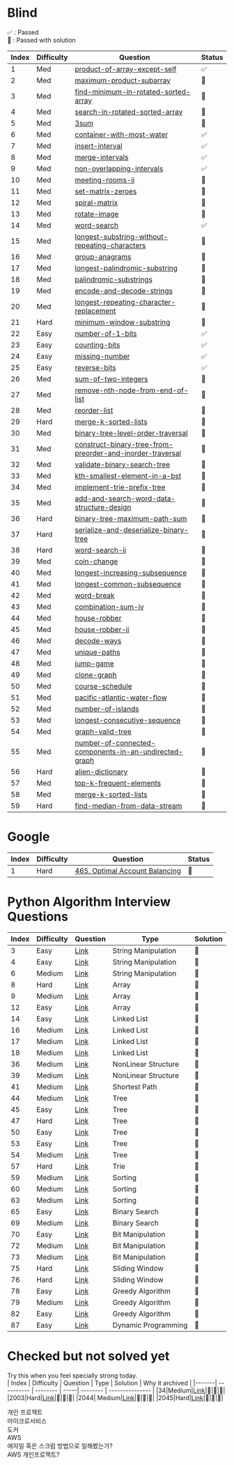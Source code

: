 # Blind 
✅ : Passed  
🌿 : Passed with solution

| Index | Difficulty | Question | Status |
|-------| ---------- | -------- | -------- |
|  1  |   Med	| [product-of-array-except-self](https://leetcode.com/problems/product-of-array-except-self/)| ✅ |
|  2  |   Med	| [maximum-product-subarray](https://leetcode.com/problems/maximum-product-subarray/)| ️️🌿 |
|  3  |   Med	| [find-minimum-in-rotated-sorted-array](https://leetcode.com/problems/find-minimum-in-rotated-sorted-array/)| ️️️️️️️️🌿 |
|  4  |   Med	| [search-in-rotated-sorted-array](https://leetcode.com/problems/search-in-rotated-sorted-array/)| 🌿 |
|  5  |   Med	| [3sum](https://leetcode.com/problems/3sum/)| 🌿 |
|  6  |   Med	| [container-with-most-water](https://leetcode.com/problems/container-with-most-water/)| ✅ |
|  7  |   Med	| [insert-interval](https://leetcode.com/problems/insert-interval/)| ✅ |
|  8  |   Med	| [merge-intervals](https://leetcode.com/problems/merge-intervals/)| ✅ |
|  9  |   Med	| [non-overlapping-intervals](https://leetcode.com/problems/non-overlapping-intervals/)| ✅  |
|  10 |   Med	| [meeting-rooms-ii](https://leetcode.com/problems/meeting-rooms-ii/)| 🌿 |
|  11 |   Med	| [set-matrix-zeroes](https://leetcode.com/problems/set-matrix-zeroes/)| 🌿 |
|  12 |   Med	| [spiral-matrix](https://leetcode.com/problems/spiral-matrix/)| 🌿 |
|  13 |   Med	| [rotate-image](https://leetcode.com/problems/rotate-image/)| 🌿 |
|  14 |   Med	| [word-search](https://leetcode.com/problems/word-search/)| ✅ |
|  15 |   Med	| [longest-substring-without-repeating-characters](https://leetcode.com/problems/longest-substring-without-repeating-characters/)| 💭 |
|  16 |   Med	| [group-anagrams](https://leetcode.com/problems/group-anagrams/)| 💭 |
|  17 |   Med	| [longest-palindromic-substring](https://leetcode.com/problems/longest-palindromic-substring/)| 💭 |
|  18 |   Med	| [palindromic-substrings](https://leetcode.com/problems/palindromic-substrings/)| 💭 |
|  19 |   Med	| [encode-and-decode-strings](https://leetcode.com/problems/encode-and-decode-strings/)| 💭 |
|  20 |   Med	| [longest-repeating-character-replacement](https://leetcode.com/problems/longest-repeating-character-replacement/)| 💭 |
|  21 |   Hard	| [minimum-window-substring](https://leetcode.com/problems/minimum-window-substring/)| 💭 |
|  22 |   Easy	| [number-of-1-bits](https://leetcode.com/problems/number-of-1-bits/)| ✅ |
|  23 |   Easy	| [counting-bits](https://leetcode.com/problems/counting-bits/)|✅ |
|  24 |   Easy	| [missing-number](https://leetcode.com/problems/missing-number/)| ✅ |
|  25 |   Easy	| [reverse-bits](https://leetcode.com/problems/reverse-bits/)| ✅ |
|  26 |   Med	| [sum-of-two-integers](https://leetcode.com/problems/sum-of-two-integers/)| 🌿 |
|  27 |   Med	| [remove-nth-node-from-end-of-list](https://leetcode.com/problems/remove-nth-node-from-end-of-list/)| 💭 |
|  28 |   Med	| [reorder-list](https://leetcode.com/problems/reorder-list/)| 💭 |
|  29 |   Hard	| [merge-k-sorted-lists](https://leetcode.com/problems/merge-k-sorted-lists/)| 💭 |
|  30 |   Med	| [binary-tree-level-order-traversal](https://leetcode.com/problems/binary-tree-level-order-traversal/)| 💭 |
|  31 |   Med	| [construct-binary-tree-from-preorder-and-inorder-traversal](https://leetcode.com/problems/construct-binary-tree-from-preorder-and-inorder-traversal/)| 💭 |
|  32 |   Med	| [validate-binary-search-tree](https://leetcode.com/problems/validate-binary-search-tree/)| 💭 |
|  33 |   Med	| [kth-smallest-element-in-a-bst](https://leetcode.com/problems/kth-smallest-element-in-a-bst/)| 💭 |
|  34 |   Med	| [implement-trie-prefix-tree](https://leetcode.com/problems/implement-trie-prefix-tree/)| 💭 |
|  35 |   Med	| [add-and-search-word-data-structure-design](https://leetcode.com/problems/add-and-search-word-data-structure-design/)| 💭 |
|  36 |   Hard	| [binary-tree-maximum-path-sum](https://leetcode.com/problems/binary-tree-maximum-path-sum/)| 💭 |
|  37 |   Hard	| [serialize-and-deserialize-binary-tree](https://leetcode.com/problems/serialize-and-deserialize-binary-tree/)| 💭 |
|  38 |   Hard	| [word-search-ii](https://leetcode.com/problems/word-search-ii/)| 💭 |
|  39 |   Med	| [coin-change](https://leetcode.com/problems/coin-change/)| 💭 |
|  40 |   Med	| [longest-increasing-subsequence](https://leetcode.com/problems/longest-increasing-subsequence/)| 💭 |
|  41 |   Med	| [longest-common-subsequence](https://leetcode.com/problems/longest-common-subsequence/)| 💭 |
|  42 |   Med	| [word-break](https://leetcode.com/problems/word-break/)| 💭 |
|  43 |   Med	| [combination-sum-iv](https://leetcode.com/problems/combination-sum-iv/)| 💭 |
|  44 |   Med	| [house-robber](https://leetcode.com/problems/house-robber/)| 💭 |
|  45 |   Med	| [house-robber-ii](https://leetcode.com/problems/house-robber-ii/)| 💭 |
|  46 |   Med	| [decode-ways](https://leetcode.com/problems/decode-ways/)| 💭 |
|  47 |   Med	| [unique-paths](https://leetcode.com/problems/unique-paths/)| 💭 |
|  48 |   Med	| [jump-game](https://leetcode.com/problems/jump-game/)| 💭 |
|  49 |   Med	| [clone-graph](https://leetcode.com/problems/clone-graph/)| 💭 |
|  50 |   Med	| [course-schedule](https://leetcode.com/problems/course-schedule/)| 💭 |
|  51 |   Med	| [pacific-atlantic-water-flow](https://leetcode.com/problems/pacific-atlantic-water-flow/)| 💭 |
|  52 |   Med	| [number-of-islands](https://leetcode.com/problems/number-of-islands/)| 💭 |
|  53 |   Med	| [longest-consecutive-sequence](https://leetcode.com/problems/longest-consecutive-sequence/)| 💭 |
|  54 |   Med	| [graph-valid-tree](https://leetcode.com/problems/graph-valid-tree/)| 💭 |
|  55 |   Med	| [number-of-connected-components-in-an-undirected-graph](https://leetcode.com/problems/number-of-connected-components-in-an-undirected-graph/)| 💭 |
|  56 |   Hard	| [alien-dictionary](https://leetcode.com/problems/alien-dictionary/)| 💭 |
|  57 |   Med	| [top-k-frequent-elements](https://leetcode.com/problems/top-k-frequent-elements/)| 💭 |
|  58 |   Med	| [merge-k-sorted-lists](https://leetcode.com/problems/merge-k-sorted-lists/)| 💭 |
|  59 |   Hard	| [find-median-from-data-stream](https://leetcode.com/problems/find-median-from-data-stream/)| 💭 |

# Google 
| Index | Difficulty | Question | Status |
|-------| ---------- | -------- | -------- |
|    1  |   Hard	    | [465. Optimal Account Balancing](https://leetcode.com/problems/optimal-account-balancing/)| 🌿 |

# Python Algorithm Interview Questions  

| Index | Difficulty | Question | Type | Solution |
|-------| ---------- | -------- | -----| -------- |
|3      | Easy     |[Link](https://leetcode.com/problems/reorder-data-in-log-files/)| String Manipulation | 💭 |
|4      | Easy     |[Link](https://leetcode.com/problems/most-common-word/)| String Manipulation | 💭 |
|6      | Medium   |[Link](https://leetcode.com/problems/longest-palindromic-substring/)| String Manipulation | 💭 |
|8      | Hard     |[Link](https://leetcode.com/problems/trapping-rain-water/)| Array | 💭 |
|9      | Medium   |[Link](https://leetcode.com/problems/3sum/)| Array | 💭 |
|12     | Easy     |[Link](https://leetcode.com/problems/best-time-to-buy-and-sell-stock/)| Array | 💭 |
|14     | Easy     |[Link](https://leetcode.com/problems/merge-two-sorted-lists/)| Linked List | 💭 |
|16     | Medium   |[Link](https://leetcode.com/problems/add-two-numbers/)| Linked List | 💭 |
|17     | Medium   |[Link](https://leetcode.com/problems/swap-nodes-in-pairs/)| Linked List | 💭 |
|18     | Medium   |[Link](https://leetcode.com/problems/odd-even-linked-list/)| Linked List | 💭 |
|36     | Medium   |[Link](https://leetcode.com/problems/combination-sum/)| NonLinear Structure | 💭 |
|39     | Medium   |[Link](https://leetcode.com/problems/course-schedule/)| NonLinear Structure | 💭 |
|41     | Medium   |[Link](https://leetcode.com/problems/cheapest-flights-within-k-stops/)| Shortest Path | 💭 |
|44     | Medium   |[Link](https://leetcode.com/problems/longest-univalue-path/)| Tree | 💭 |
|45     | Easy     |[Link](https://leetcode.com/problems/invert-binary-tree/)| Tree | 💭 |
|47     | Hard     |[Link](https://leetcode.com/problems/serialize-and-deserialize-binary-tree/)| Tree | 💭 |
|50     | Easy     |[Link](https://leetcode.com/problems/convert-sorted-array-to-binary-search-tree/)| Tree | 💭 |
|53     | Easy     |[Link](https://leetcode.com/problems/minimum-distance-between-bst-nodes/)| Tree | 💭 |
|54     | Medium   |[Link](https://leetcode.com/problems/construct-binary-tree-from-preorder-and-inorder-traversal/)| Tree | 💭 |
|57     | Hard     |[Link](https://leetcode.com/problems/palindrome-pairs/)| Trie | 💭 |
|59     | Medium   |[Link](https://leetcode.com/problems/merge-intervals/)| Sorting | 💭 |
|60     | Medium   |[Link](https://leetcode.com/problems/insertion-sort-list/)| Sorting | 💭 |
|63     | Medium   |[Link](https://leetcode.com/problems/sort-colors/)| Sorting | 💭 |
|65     | Easy     |[Link](https://leetcode.com/problems/binary-search/)| Binary Search | 💭 |
|69     | Medium   |[Link](https://leetcode.com/problems/search-a-2d-matrix-ii/)| Binary Search | 💭 |
|70     | Easy     |[Link](https://leetcode.com/problems/single-number/)| Bit Manipulation | 💭 |
|72     | Medium   |[Link](https://leetcode.com/problems/sum-of-two-integers/)| Bit Manipulation | 💭 |
|73     | Medium   |[Link](https://leetcode.com/problems/utf-8-validation/)| Bit Manipulation | 💭 |
|75     | Hard     |[Link](https://leetcode.com/problems/sliding-window-maximum/)| Sliding Window | 💭 |
|76     | Hard     |[Link](https://leetcode.com/problems/minimum-window-substring/)| Sliding Window | 💭 |
|78     | Easy     |[Link](https://leetcode.com/problems/best-time-to-buy-and-sell-stock-ii/)| Greedy Algorithm | 💭 |
|79     | Medium   |[Link](https://leetcode.com/problems/queue-reconstruction-by-height/)| Greedy Algorithm | 💭 |
|82     | Easy     |[Link](https://leetcode.com/problems/assign-cookies/)| Greedy Algorithm | 💭 |
|87     | Easy     |[Link](https://leetcode.com/problems/climbing-stairs/)| Dynamic Programming | 💭 |


# Checked but not solved yet
Try this when you feel specially strong today.  
| Index | Difficulty | Question | Type | Solution | Why it archived |
|-------| ---------- | -------- | -----| -------- | --------------- |
|34|Medium|[Link](https://leetcode.com/problems/find-first-and-last-position-of-element-in-sorted-array/)|💭|💭|💭|
|2003|Hard|[Link](https://leetcode.com/problems/smallest-missing-genetic-value-in-each-subtree/)|💭|💭|💭|
|2044| Medium|[Link](https://leetcode.com/problems/count-number-of-maximum-bitwise-or-subsets/)|💭|💭|💭|
|2045|Hard|[Link](https://leetcode.com/problems/second-minimum-time-to-reach-destination/)|💭|💭|💭|

 
개인 프로젝트  
마이크로서비스   
도커  
AWS  
애자일 혹은 스크럼 방법으로 일해봤는가?  
AWS 개인프로젝트?  
